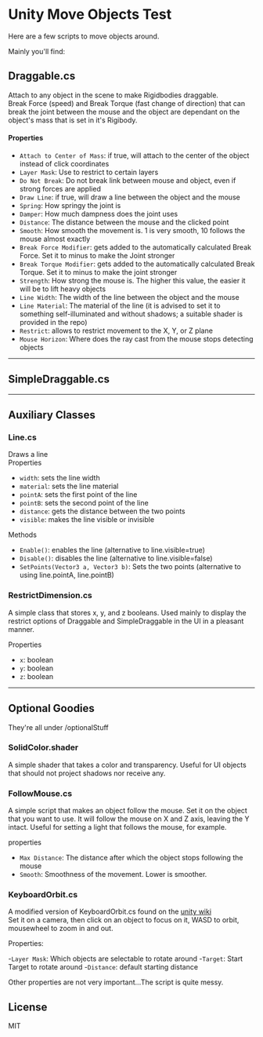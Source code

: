 # Unity Move Objects Test

Here are a few scripts to move objects around.

Mainly you'll find:

## Draggable.cs

Attach to any object in the scene to make Rigidbodies draggable.  
Break Force (speed) and Break Torque (fast change of direction) that can break the joint between the mouse and the object are dependant on the object's mass that is set in it's Rigibody.

#### Properties

- `Attach to Center of Mass`: if true, will attach to the center of the object instead of click coordinates
- `Layer Mask`: Use to restrict to certain layers
- `Do Not Break`: Do not break link between mouse and object, even if strong forces are applied
- `Draw Line`: if true, will draw a line between the object and the mouse
- `Spring`: How springy the joint is
- `Damper`: How much dampness does the joint uses
- `Distance`: The distance between the mouse and the clicked point
- `Smooth`: How smooth the movement is. 1 is very smooth, 10 follows the mouse almost exactly
- `Break Force Modifier`: gets added to the automatically calculated Break Force. Set it to minus to make the Joint stronger
- `Break Torque Modifier`: gets added to the automatically calculated Break Torque. Set it to minus to make the joint stronger
- `Strength`: How strong the mouse is. The higher this value, the easier it will be to lift heavy objects
- `Line Width`: The width of the line between the object and the mouse
- `Line Material`: The material of the line (it is advised to set it to something self-illuminated and without shadows; a suitable shader is provided in the repo)
- `Restrict`: allows to restrict movement to the X, Y, or Z plane
- `Mouse Horizon`: Where does the ray cast from the mouse stops detecting objects

-----
## SimpleDraggable.cs
-----
## Auxiliary Classes

### Line.cs
Draws a line  
Properties

- `width`: sets the line width
- `material`: sets the line material
- `pointA`: sets the first point of the line
- `pointB`: sets the second point of the line
- `distance`: gets the distance between the two points
- `visible`: makes the line visible or invisible

Methods

- `Enable()`: enables the line (alternative to line.visible=true)
- `Disable()`: disables the line (alternative to line.visible=false)
- `SetPoints(Vector3 a, Vector3 b)`: Sets the two points (alternative to using line.pointA, line.pointB)

### RestrictDimension.cs

A simple class that stores x, y, and z booleans. Used mainly to display the restrict options of Draggable and SimpleDraggable in the UI in a pleasant manner.

Properties

- `x`: boolean
- `y`: boolean
- `z`: boolean

-----
## Optional Goodies
They're all under /optionalStuff
### SolidColor.shader
A simple shader that takes a color and transparency. Useful for UI objects that should not project shadows nor receive any.

### FollowMouse.cs
A simple script that makes an object follow the mouse. Set it on the object that you want to use. It will follow the mouse on X and Z axis, leaving the Y intact. Useful for setting a light that follows the mouse, for example.

properties

- `Max Distance`: The distance after which the object stops following the mouse
- `Smooth`: Smoothness of the movement. Lower is smoother.

### KeyboardOrbit.cs
A modified version of KeyboardOrbit.cs found on the [unity wiki](http://wiki.unity3d.com/index.php/Scripts/Controllers)  
Set it on a camera, then click on an object to focus on it, WASD to orbit, mousewheel to zoom in and out.

Properties:

-`Layer Mask`: Which objects are selectable to rotate around
-`Target`: Start Target to rotate around
-`Distance`: default starting distance

Other properties are not very important...The script is quite messy.

## License

MIT